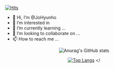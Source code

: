 [![Hits](https://hits.seeyoufarm.com/api/count/incr/badge.svg?url=https%3A%2F%2Fgithub.com%2FJoHyunho-clover%2Fhit-counter&count_bg=%233DC879&title_bg=%23555555&icon=&icon_color=%23E7E7E7&title=hits&edge_flat=false)](https://hits.seeyoufarm.com)


- 👋 Hi, I’m @JoHyunho
- 👀 I’m interested in 
- 🌱 I’m currently learning ...
- 💞️ I’m looking to collaborate on ...
- 📫 How to reach me ...









<div align=center>
<!---[![Solved.ac
프로필](http://mazassumnida.wtf/api/generate_badge?boj=chlrh330)](https://solved.ac/chlrh330)-->


![Anurag's GitHub stats](https://github-readme-stats.vercel.app/api?username=JoHyunho-clover&show_icons=true&theme=vue)

[![Top Langs](https://github-readme-stats.vercel.app/api/top-langs/?username=JoHyunho-clover&layout=compact&theme=dracula)](https://github.com/JoHyunho-clover)
</

<!---
JoHyunho-clover/JoHyunho-clover is a ✨ special ✨ repository because its `README.md` (this file) appears on your GitHub profile.
You can click the Preview link to take a look at your changes.
--->
